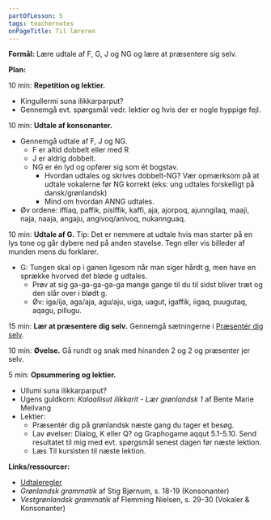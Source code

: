 ```yaml
---
partOfLesson: 5
tags: teachernotes
onPageTitle: Til læreren
---
```

**Formål:** Lære udtale af F, G, J og NG og lære at præsentere sig selv.

**Plan:**

10 min: **Repetition og lektier.**

- Kingullermi suna ilikkarparput?
- Gennemgå evt. spørgsmål vedr. lektier og hvis der er nogle hyppige fejl.

10 min: **Udtale af konsonanter.**

- Gennemgå udtale af F, J og NG.
    - F er altid dobbelt eller med R
    - J er aldrig dobbelt.
    - NG er én lyd og opfører sig som ét bogstav.
        - Hvordan udtales og skrives dobbelt-NG? Vær opmærksom på at udtale vokalerne før NG korrekt (eks: ung udtales forskelligt på dansk/grønlandsk)
        - Mind om hvordan ANNG udtales.
- Øv ordene: iffiaq, paffik, pisiffik, kaffi, aja, ajorpoq, ajunngilaq, maaji, naja, naaja, angaju, angivoq/anivoq, nukannguaq.

10 min: **Udtale af G.** Tip: Det er nemmere at udtale hvis man starter på en lys tone og går dybere ned på anden stavelse. Tegn eller vis billeder af munden mens du forklarer.

- G: Tungen skal op i ganen ligesom når man siger hårdt g, men have en sprække hvorved det bløde g udtales.
    - Prøv at sig ga-ga-ga-ga-ga mange gange til du til sidst bliver træt og den slår over i blødt g.
    - Øv: iga/ija, aga/aja, agu/aju, uiga, uagut, igaffik, iigaq, puugutaq, aqagu, pillugu.

15 min: **Lær at præsentere dig selv.** Gennemgå sætningerne i [Præsentér dig selv]({{'/kursus/modul-1/parloer/praesenter-dig'|url}}).

10 min: **Øvelse.** Gå rundt og snak med hinanden 2 og 2 og præsenter jer selv.

5 min: **Opsummering og lektier.**

- Ullumi suna ilikkarparput?
- Ugens guldkorn: _Kalaallisut ilikkarit - Lær grønlandsk 1_ af Bente Marie Meilvang
- Lektier:
    - Præsentér dig på grønlandsk næste gang du tager et besøg.
    - Lav øvelser: Dialog, K eller Q? og Graphogame aqqut 5.1-5.10. Send resultatet til mig med evt. spørgsmål senest dagen før næste lektion.
    - Læs Til kursisten til næste lektion.

**Links/ressourcer:**

- [Udtaleregler]({{'/parloer/regler'|url}})
- _Grønlandsk grammatik_ af Stig Bjørnum, s. 18-19 (Konsonanter)
- _Vestgrønlandsk grammatik_ af Flemming Nielsen, s. 29-30 (Vokaler & Konsonanter)